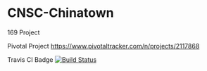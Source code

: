# CNSC-Chinatown
169 Project


Pivotal Project
https://www.pivotaltracker.com/n/projects/2117868

Travis CI Badge
[![Build Status](https://travis-ci.org/smandrell/CNSC-Chinatown.svg?branch=master)](https://travis-ci.org/smandrell/CNSC-Chinatown)

